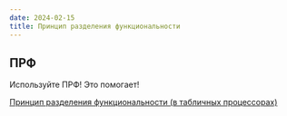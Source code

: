 ```yaml
---
date: 2024-02-15
title: Принцип разделения функциональности
---
```


## ПРФ

Используйте ПРФ! Это помогает!

[Принцип разделения функциональности (в табличных процессорах)](https://gist.github.com/oshliaer/45242e42d50a39b0a957f695cff0dfa4)
